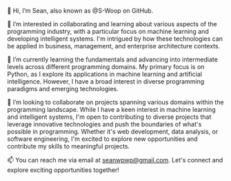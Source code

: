 👋 Hi, I’m Sean, also known as @S-Woop on GitHub.

👀 I’m interested in collaborating and learning about various aspects of the programming industry, with a particular focus on machine learning and developing intelligent systems. I'm intrigued by how these technologies can be applied in business, management, and enterprise architecture contexts.

🌱 I’m currently learning the fundamentals and advancing into intermediate levels across different programming domains. My primary focus is on Python, as I explore its applications in machine learning and artificial intelligence. However, I have a broad interest in diverse programming paradigms and emerging technologies.

💞️ I’m looking to collaborate on projects spanning various domains within the programming landscape. While I have a keen interest in machine learning and intelligent systems, I'm open to contributing to diverse projects that leverage innovative technologies and push the boundaries of what's possible in programming. Whether it's web development, data analysis, or software engineering, I'm excited to explore new opportunities and contribute my skills to meaningful projects.

📫 You can reach me via email at seanwpwp@gmail.com. Let's connect and explore exciting opportunities together!

<!---
S-Woop/S-Woop is a ✨ special ✨ repository because its `README.md` (this file) appears on your GitHub profile.
You can click the Preview link to take a look at your changes.
--->
